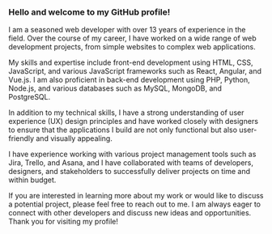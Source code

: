 ### Hello and welcome to my GitHub profile!

I am a seasoned web developer with over 13 years of experience in the field. Over the course of my career, I have worked on a wide range of web development projects, from simple websites to complex web applications.

My skills and expertise include front-end development using HTML, CSS, JavaScript, and various JavaScript frameworks such as React, Angular, and Vue.js. I am also proficient in back-end development using PHP, Python, Node.js, and various databases such as MySQL, MongoDB, and PostgreSQL.

In addition to my technical skills, I have a strong understanding of user experience (UX) design principles and have worked closely with designers to ensure that the applications I build are not only functional but also user-friendly and visually appealing.

I have experience working with various project management tools such as Jira, Trello, and Asana, and I have collaborated with teams of developers, designers, and stakeholders to successfully deliver projects on time and within budget.

If you are interested in learning more about my work or would like to discuss a potential project, please feel free to reach out to me. I am always eager to connect with other developers and discuss new ideas and opportunities. Thank you for visiting my profile!
